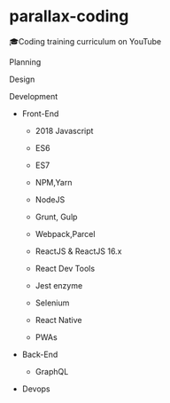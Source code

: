# parallax-coding
🎓Coding training curriculum on YouTube


Planning


Design


Development
 - Front-End
   - 2018 Javascript
   - ES6
   - ES7
   - NPM,Yarn
   - NodeJS
   - Grunt, Gulp
   - Webpack,Parcel
   
   - ReactJS & ReactJS 16.x
   - React Dev Tools
   - Jest enzyme
   - Selenium
   
   - React Native
   - PWAs
   
 - Back-End
   - GraphQL
   
 - Devops




